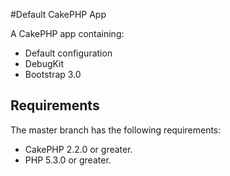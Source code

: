 #Default CakePHP App

A CakePHP app containing:

* Default configuration
* DebugKit
* Bootstrap 3.0

## Requirements

The master branch has the following requirements:

* CakePHP 2.2.0 or greater.
* PHP 5.3.0 or greater.